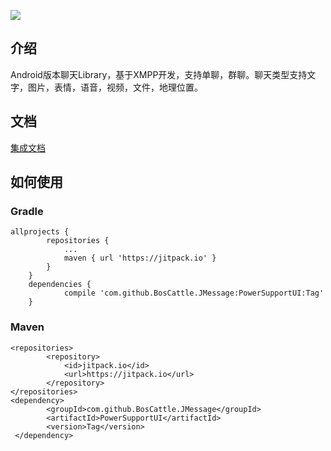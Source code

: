 [![](https://jitpack.io/v/BosCattle/JMessage.svg)](https://jitpack.io/#BosCattle/JMessage)
## 介绍
Android版本聊天Library，基于XMPP开发，支持单聊，群聊。聊天类型支持文字，图片，表情，语音，视频，文件，地理位置。
## 文档
[集成文档](http://jmessage.jiangtao.tech/)
## 如何使用
### Gradle
```shell
allprojects {
		repositories {
			...
			maven { url 'https://jitpack.io' }
		}
	}
	dependencies {
  	        compile 'com.github.BosCattle.JMessage:PowerSupportUI:Tag'
  	}
```
### Maven
```shell
<repositories>
		<repository>
		    <id>jitpack.io</id>
		    <url>https://jitpack.io</url>
		</repository>
</repositories>
<dependency>
  	    <groupId>com.github.BosCattle.JMessage</groupId>
        <artifactId>PowerSupportUI</artifactId>
        <version>Tag</version>
 </dependency>
```
